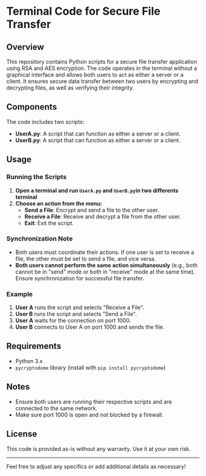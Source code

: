 # Terminal Code for Secure File Transfer

## Overview

This repository contains Python scripts for a secure file transfer application using RSA and AES encryption. The code operates in the terminal without a graphical interface and allows both users to act as either a server or a client. It ensures secure data transfer between two users by encrypting and decrypting files, as well as verifying their integrity.

## Components

The code includes two scripts:

- **UserA.py**: A script that can function as either a server or a client.
- **UserB.py**: A script that can function as either a server or a client.

## Usage

### Running the Scripts

1. **Open a terminal and run  `UserA.py` and `UserB.py`in two differents terminal**
2. **Choose an action from the menu:**
   - **Send a File**: Encrypt and send a file to the other user.
   - **Receive a File**: Receive and decrypt a file from the other user.
   - **Exit**: Exit the script.

### Synchronization Note

- Both users must coordinate their actions. If one user is set to receive a file, the other must be set to send a file, and vice versa.
- **Both users cannot perform the same action simultaneously** (e.g., both cannot be in "send" mode or both in "receive" mode at the same time). Ensure synchronization for successful file transfer.

### Example

1. **User A** runs the script and selects "Receive a File".
2. **User B** runs the script and selects "Send a File".
3. **User A** waits for the connection on port 1000.
4. **User B** connects to User A on port 1000 and sends the file.

## Requirements

- Python 3.x
- `pycryptodome` library (install with `pip install pycryptodome`)

## Notes

- Ensure both users are running their respective scripts and are connected to the same network.
- Make sure port 1000 is open and not blocked by a firewall.

## License

This code is provided as-is without any warranty. Use it at your own risk.

---

Feel free to adjust any specifics or add additional details as necessary!
